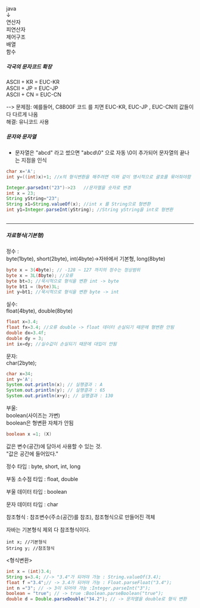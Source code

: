 java  
 ↓  
연산자  
피연산자  
제어구조  
배열  
함수  


##### 각국의 문자코드 확장

ASCII + KR = EUC-KR  
ASCII + JP = EUC-JP  
ASCII + CN = EUC-CN  

--> 문제점: 예를들어, C8B00F 코드 를 치면 EUC-KR, EUC-JP , EUC-CN의 값들이 다 다르게 나옴  
해결: 유니코드 사용

##### 문자와 문자열
- 문자열은 "abcd" 라고 썼으면 "abcd\0" 으로 자동 \0이 추가되어 문자열의 끝나는 지점을 인식

```java
char x='A';
int y=((int)x)+1; //x의 형식변환을 해주려면 이와 같이 명시적으로 괄호를 묶어줘야함

```
```java
Integer.parseInt("23")->23   //문자열을 숫자로 변경
int x = 23;
String yString="23";
String x1=String.valueOf(x); //int x 를 String으로 형변환
int y1=Integer.parseInt(yString); //String yString을 int로 형변환
		
```

---

##### 자료형식(기본형)

정수 :  
	byte(1byte), short(2byte), int(4byte)->자바에서 기본형, long(8byte)

```java
byte x = 3(4byte); // -128 ~ 127 까지의 정수는 정상범위
byte x = 3L(8byte); //오류
byte bt=3; //묵시적으로 형식을 변환 int -> byte
byte bt1 = (byte)3L;
int y=bt1; //묵시적으로 형식을 변환 byte -> int
```
실수:  
	float(4byte), double(8byte)
```java
float x=3.4;
float fx=3.4; //오류 double -> float 데이터 손실되기 때문에 형변환 안됨
double dx=3.4f;
double dy = 3;
int ix=dy; //실수값이 손실되기 때문에 대입이 안됨
```
문자:  
	char(2byte);
```java
char x=34;
int y='A';
System.out.println(x); // 실행결과 : A
System.out.println(y); // 실행결과 : 65
System.out.println(x+y); // 실행결과 : 130
```

부울:  
	boolean(사이즈는 가변)   
	boolean은 형변환 자체가 안됨  

```java
boolean x =1; (X)
```

값은 변수(공간)에 담아서 사용할 수 있는 것.  
"값은 공간에 들어있다."  

정수 타입 : byte, short, int, long

부동 소수점 타입 : float, double

부울 데이터 타입 : boolean

문자 데이터 타입 : char    

참조형식 : 참조변수(주소(공간)를 참조), 참조형식으로 만들어진 객체

자바는 기본형식 제외 다 참조형식이다.

```
int x; //기본형식
String y; //참조형식
```

<형식변환>

```java
int x = (int)3.4;
String s=3.4; //-> "3.4"가 되어야 가능 : String.valueOf(3.4);
float f ="3.4";// -> 3.4가 되어야 가능 : Float.parseFloat("3.4");
int n ="3"; // -> 3이 되어야 가능 :Integer.parseInt("3");
boolean = "true"; // -> true :Boolean.parseBoolean("true");
double d = Double.parseDouble("34.2"); // -> 문자열을 double로 형식 변환
```

